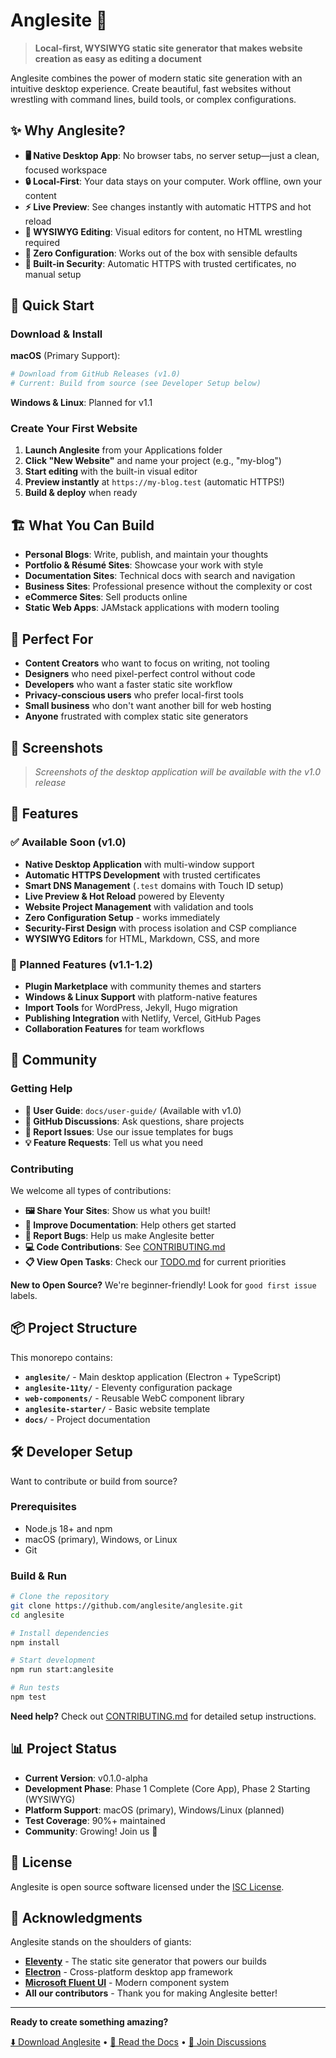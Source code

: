# Anglesite 💎

> **Local-first, WYSIWYG static site generator that makes website creation as easy as editing a document**

Anglesite combines the power of modern static site generation with an intuitive desktop experience. Create beautiful, fast websites without wrestling with command lines, build tools, or complex configurations.

## ✨ Why Anglesite?

- **🖥️ Native Desktop App**: No browser tabs, no server setup—just a clean, focused workspace
- **🔒 Local-First**: Your data stays on your computer. Work offline, own your content
- **⚡ Live Preview**: See changes instantly with automatic HTTPS and hot reload
- **🎨 WYSIWYG Editing**: Visual editors for content, no HTML wrestling required
- **🚀 Zero Configuration**: Works out of the box with sensible defaults
- **🔐 Built-in Security**: Automatic HTTPS with trusted certificates, no manual setup

## 🚀 Quick Start

### Download & Install

**macOS** (Primary Support):

```bash
# Download from GitHub Releases (v1.0)
# Current: Build from source (see Developer Setup below)
```

**Windows & Linux**: Planned for v1.1

### Create Your First Website

1. **Launch Anglesite** from your Applications folder
2. **Click "New Website"** and name your project (e.g., "my-blog")
3. **Start editing** with the built-in visual editor
4. **Preview instantly** at `https://my-blog.test` (automatic HTTPS!)
5. **Build & deploy** when ready

## 🏗️ What You Can Build

- **Personal Blogs**: Write, publish, and maintain your thoughts
- **Portfolio & Résumé Sites**: Showcase your work with style
- **Documentation Sites**: Technical docs with search and navigation
- **Business Sites**: Professional presence without the complexity or cost
- **eCommerce Sites**: Sell products online
- **Static Web Apps**: JAMstack applications with modern tooling

## 🎯 Perfect For

- **Content Creators** who want to focus on writing, not tooling
- **Designers** who need pixel-perfect control without code
- **Developers** who want a faster static site workflow
- **Privacy-conscious users** who prefer local-first tools
- **Small business** who don't want another bill for web hosting
- **Anyone** frustrated with complex static site generators

## 📸 Screenshots

> _Screenshots of the desktop application will be available with the v1.0 release_

## 🔧 Features

### ✅ Available Soon (v1.0)

- **Native Desktop Application** with multi-window support
- **Automatic HTTPS Development** with trusted certificates
- **Smart DNS Management** (`.test` domains with Touch ID setup)
- **Live Preview & Hot Reload** powered by Eleventy
- **Website Project Management** with validation and tools
- **Zero Configuration Setup** - works immediately
- **Security-First Design** with process isolation and CSP compliance
- **WYSIWYG Editors** for HTML, Markdown, CSS, and more

### 🚧 Planned Features (v1.1-1.2)

- **Plugin Marketplace** with community themes and starters
- **Windows & Linux Support** with platform-native features
- **Import Tools** for WordPress, Jekyll, Hugo migration
- **Publishing Integration** with Netlify, Vercel, GitHub Pages
- **Collaboration Features** for team workflows

## 🤝 Community

### Getting Help

- **📖 User Guide**: `docs/user-guide/` (Available with v1.0)
- **💬 GitHub Discussions**: Ask questions, share projects
- **🐛 Report Issues**: Use our issue templates for bugs
- **💡 Feature Requests**: Tell us what you need

### Contributing

We welcome all types of contributions:

- **🖼️ Share Your Sites**: Show us what you built!
- **📝 Improve Documentation**: Help others get started
- **🐛 Report Bugs**: Help us make Anglesite better
- **💻 Code Contributions**: See [CONTRIBUTING.md](CONTRIBUTING.md)
- **📋 View Open Tasks**: Check our [TODO.md](docs/TODO.md) for current priorities

**New to Open Source?** We're beginner-friendly! Look for `good first issue` labels.

## 📦 Project Structure

This monorepo contains:

- **`anglesite/`** - Main desktop application (Electron + TypeScript)
- **`anglesite-11ty/`** - Eleventy configuration package
- **`web-components/`** - Reusable WebC component library
- **`anglesite-starter/`** - Basic website template
- **`docs/`** - Project documentation

## 🛠️ Developer Setup

Want to contribute or build from source?

### Prerequisites

- Node.js 18+ and npm
- macOS (primary), Windows, or Linux
- Git

### Build & Run

```bash
# Clone the repository
git clone https://github.com/anglesite/anglesite.git
cd anglesite

# Install dependencies
npm install

# Start development
npm run start:anglesite

# Run tests
npm test
```

**Need help?** Check out [CONTRIBUTING.md](CONTRIBUTING.md) for detailed setup instructions.

## 📊 Project Status

- **Current Version**: v0.1.0-alpha
- **Development Phase**: Phase 1 Complete (Core App), Phase 2 Starting (WYSIWYG)
- **Platform Support**: macOS (primary), Windows/Linux (planned)
- **Test Coverage**: 90%+ maintained
- **Community**: Growing! Join us 🌱

## 📄 License

Anglesite is open source software licensed under the [ISC License](LICENSE).

## 🙏 Acknowledgments

Anglesite stands on the shoulders of giants:

- **[Eleventy](https://www.11ty.dev/)** - The static site generator that powers our builds
- **[Electron](https://www.electronjs.org/)** - Cross-platform desktop app framework
- **[Microsoft Fluent UI](https://developer.microsoft.com/en-us/fluentui/)** - Modern component system
- **All our contributors** - Thank you for making Anglesite better!

---

**Ready to create something amazing?**

[⬇️ Download Anglesite](https://github.com/anglesite/anglesite/releases) • [📖 Read the Docs](docs/) • [💬 Join Discussions](https://github.com/anglesite/anglesite/discussions)
